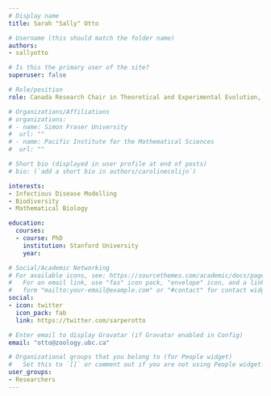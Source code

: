```yaml
---
# Display name
title: Sarah "Sally" Otto

# Username (this should match the folder name)
authors:
- sallyotto 

# Is this the primary user of the site?
superuser: false

# Role/position
role: Canada Research Chair in Theoretical and Experimental Evolution, UBC

# Organizations/Affiliations
# organizations:
# - name: Simon Fraser University
#  url: ""
# - name: Pacific Institute for the Mathematical Sciences
#  url: ""

# Short bio (displayed in user profile at end of posts)
# bio: (`add a short bio in authors/carolinecolijn`)

interests:
- Infectious Disease Modelling
- Biodiversity
- Mathematical Biology

education:
  courses:
  - course: PhD
    institution: Stanford University
    year: 

# Social/Academic Networking
# For available icons, see: https://sourcethemes.com/academic/docs/page-builder/#icons
#   For an email link, use "fas" icon pack, "envelope" icon, and a link in the
#   form "mailto:your-email@example.com" or "#contact" for contact widget.
social:
- icon: twitter
  icon_pack: fab
  link: https://twitter.com/sarperotto

# Enter email to display Gravatar (if Gravatar enabled in Config)
email: "otto@zoology.ubc.ca"

# Organizational groups that you belong to (for People widget)
#   Set this to `[]` or comment out if you are not using People widget.
user_groups:
- Researchers 
---
```





